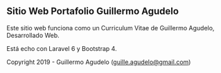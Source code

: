 ## Sitio Web Portafolio Guillermo Agudelo

Este sitio web funciona como un Curriculum Vitae de Guillermo Agudelo, Desarrollado Web.

Está echo con Laravel 6 y Bootstrap 4.

Copyright 2019 - Guillermo Agudelo ([guille.agudelo@gmail.com](mailto:guille.agudelo@gmail.com))
